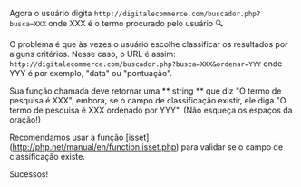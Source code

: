 Agora o usuário digita `http://digitalecommerce.com/buscador.php?busca=XXX` onde XXX é o termo procurado pelo usuário :mag:

O problema é que às vezes o usuário escolhe classificar os resultados por alguns critérios. Nesse caso, o URL é assim:
`http://digitalecommerce.com/buscador.php?busca=XXX&ordenar=YYY` onde YYY é por exemplo, "data" ou "pontuação".

Sua função chamada  deve retornar uma ** string ** que diz "O termo de pesquisa é XXX", embora, se o campo de classificação existir, ele diga "O termo de pesquisa é XXX ordenado por YYY". (Não esqueça os espaços da oração!)

Recomendamos usar a função [isset] (http://php.net/manual/en/function.isset.php) para validar se o campo de classificação existe.

Sucessos!